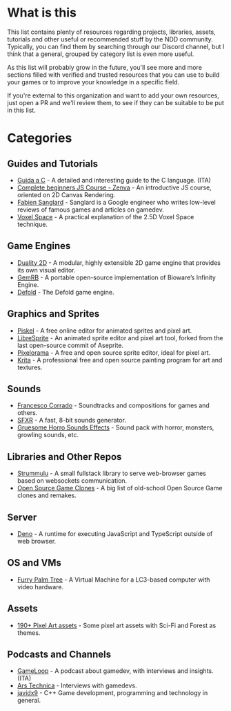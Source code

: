 # What is this
This list contains plenty of resources regarding projects, libraries, assets, tutorials and other useful or recommended stuff by the NDD community.
Typically, you can find them by searching through our Discord channel, but I think that a general, grouped by category list is even more useful.  

As this list will probably grow in the future, you'll see more and more sections filled with verified and trusted resources that you can use to build your games or to improve your knowledge in a specific field.  

If you're external to this organization and want to add your own resources, just open a PR and we'll review them, to see if they can be suitable to be put in this list.  

# Categories

## Guides and Tutorials
- [Guida a C](https://www.fabiomanganiello.com/guidac.pdf) - A detailed and interesting guide to the C language. (ITA)
- [Complete beginners JS Course - Zenva](https://academy.zenva.com/course/the-complete-beginners-javascript-course/) - An introductive JS course, oriented on 2D Canvas Rendering.
- [Fabien Sanglard](https://fabiensanglard.net/) - Sanglard is a Google engineer who writes low-level reviews of famous games and articles on gamedev.
- [Voxel Space](https://github.com/s-macke/VoxelSpace) - A practical explanation of the 2.5D Voxel Space technique.

## Game Engines
- [Duality 2D](https://www.duality2d.net/) - A modular, highly extensible 2D game engine that provides its own visual editor.
- [GemRB](https://gemrb.github.io/) - A portable open-source implementation of Bioware’s Infinity Engine.
- [Defold](https://github.com/defold/defold) - The Defold game engine.

## Graphics and Sprites
- [Piskel](https://www.piskelapp.com/) - A free online editor for animated sprites and pixel art.
- [LibreSprite](https://github.com/LibreSprite/LibreSprite) - An animated sprite editor and pixel art tool, forked from the last open-source commit of Aseprite.
- [Pixelorama](https://www.orama-interactive.com/pixelorama) - A free and open source sprite editor, ideal for pixel art.
- [Krita](https://krita.org/en/) - A professional free and open source painting program for art and textures.

## Sounds
- [Francesco Corrado](https://soundcloud.com/francesco-corrado-846828) - Soundtracks and compositions for games and others.
- [SFXR](https://www.drpetter.se/project_sfxr.html) - A fast, 8-bit sounds generator.
- [Gruesome Horro Sounds Effects](https://www.freetousesounds.com/how-to-create-gruesome-horror-sound-effects/) - Sound pack with horror, monsters, growling sounds, etc.

## Libraries and Other Repos
- [Strummulu](https://github.com/vikkio88/strummulu) - A small fullstack library to serve web-browser games based on websockets communication.
- [Open Source Game Clones](https://osgameclones.com/) - A big list of old-school Open Source Game clones and remakes.

## Server
- [Deno](https://deno.land/v1) - A runtime for executing JavaScript and TypeScript outside of web browser.

## OS and VMs
- [Furry Palm Tree](https://github.com/slaierno/furry-palm-tree) - A Virtual Machine for a LC3-based computer with video hardware.

## Assets
- [190+ Pixel Art assets](https://sunnysidegames.itch.io/190-free-pixel-art-assets-sci-fi-forest) - Some pixel art assets with Sci-Fi and Forest as themes.

## Podcasts and Channels
- [GameLoop](https://podcasts.google.com/?feed=aHR0cDovL2ZlZWRzLmZlZWRidXJuZXIuY29tL0dhbWVMb29wUG9kY2FzdA&hl=en-GB) - A podcast about gamedev, with interviews and insights. (ITA)
- [Ars Technica](https://www.youtube.com/channel/UCCDU1fsmgvWljcW2aodfJsA) - Interviews with gamedevs.
- [javidx9](https://www.youtube.com/channel/UC-yuWVUplUJZvieEligKBkA/videos) - C++ Game development, programming and technology in general.